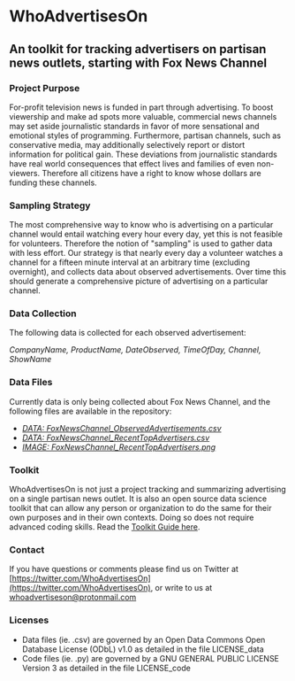 # WhoAdvertisesOn
## An toolkit for tracking advertisers on partisan news outlets, starting with Fox News Channel

### Project Purpose
For-profit television news is funded in part through advertising. To boost viewership and make ad spots more valuable, commercial news channels may set aside journalistic standards in favor of more sensational and emotional styles of programming. Furthermore, partisan channels, such as conservative media, may additionally selectively report or distort information for political gain. These deviations from journalistic standards have real world consequences that effect lives and families of even non-viewers. Therefore all citizens have a right to know whose dollars are funding these channels.

### Sampling Strategy
The most comprehensive way to know who is advertising on a particular channel would entail watching every hour every day, yet this is not feasible for volunteers. Therefore the notion of "sampling" is used to gather data with less effort. Our strategy is that nearly every day a volunteer watches a channel for a fifteen minute interval at an arbitrary time (excluding overnight), and collects data about observed advertisements. Over time this should generate a comprehensive picture of advertising on a particular channel.

### Data Collection
The following data is collected for each observed advertisement: 

*CompanyName, ProductName, DateObserved, TimeOfDay, Channel, ShowName*

### Data Files
Currently data is only being collected about Fox News Channel, and the following files are available in the repository: 

- *[DATA: FoxNewsChannel_ObservedAdvertisements.csv](https://github.com/whoadvertiseson/whoadvertiseson/blob/main/FoxNews/FoxNewsChannel_ObservedAdvertisements.csv)*
- *[DATA: FoxNewsChannel_RecentTopAdvertisers.csv](https://github.com/whoadvertiseson/whoadvertiseson/blob/main/FoxNews/FoxNewsChannel_RecentTopAdvertisers.csv)*
- *[IMAGE: FoxNewsChannel_RecentTopAdvertisers.png](https://raw.githubusercontent.com/whoadvertiseson/whoadvertiseson/main/FoxNews/FoxNewsChannel_RecentTopAdvertisers.png)*

### Toolkit 
WhoAdvertisesOn is not just a project tracking and summarizing advertising on a single partisan news outlet. It is also an open source data science toolkit that can allow any person or organization to do the same for their own purposes and in their own contexts. Doing so does not require advanced coding skills. Read the [Toolkit Guide here](https://github.com/whoadvertiseson/whoadvertiseson/blob/main/Toolkits/AdvertiserTrackingToolkit.md). 


### Contact
If you have questions or comments please find us on Twitter at [https://twitter.com/WhoAdvertisesOn](https://twitter.com/WhoAdvertisesOn), or write to us at whoadvertiseson@protonmail.com

### Licenses

- Data files (ie. .csv) are governed by an Open Data Commons Open Database License (ODbL) v1.0 as detailed in the file LICENSE_data
- Code files (ie. .py) are governed by a GNU GENERAL PUBLIC LICENSE Version 3 as detailed in the file LICENSE_code
